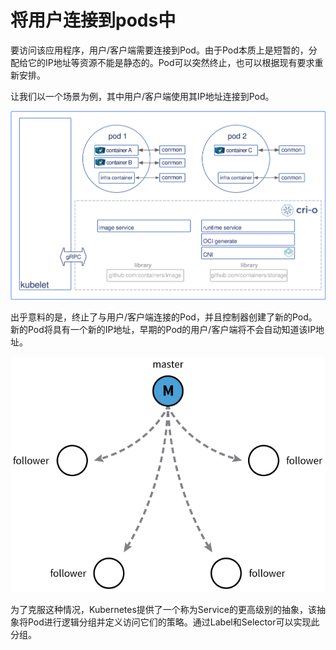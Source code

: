 # 将用户连接到pods中

要访问该应用程序，用户/客户端需要连接到Pod。由于Pod本质上是短暂的，分配给它的IP地址等资源不能是静态的。Pod可以突然终止，也可以根据现有要求重新安排。

让我们以一个场景为例，其中用户/客户端使用其IP地址连接到Pod。

![A Scenario Where a User Is Connected to a Pod via Its IP Address](../../.gitbook/assets/image.png)

出乎意料的是，终止了与用户/客户端连接的Pod，并且控制器创建了新的Pod。新的Pod将具有一个新的IP地址，早期的Pod的用户/客户端将不会自动知道该IP地址。

![A New Pod Is Created After the Old One Terminated Unexpectedly](../../.gitbook/assets/image%20%281%29.png)

为了克服这种情况，Kubernetes提供了一个称为Service的更高级别的抽象，该抽象将Pod进行逻辑分组并定义访问它们的策略。通过Label和Selector可以实现此分组。

